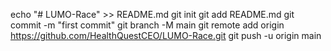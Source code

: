 echo "# LUMO-Race" >> README.md
git init
git add README.md
git commit -m "first commit"
git branch -M main
git remote add origin https://github.com/HealthQuestCEO/LUMO-Race.git
git push -u origin main
